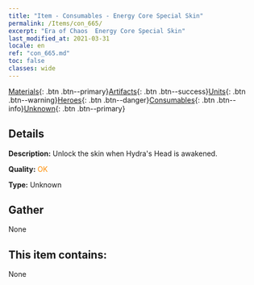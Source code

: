 ```yaml
---
title: "Item - Consumables - Energy Core Special Skin"
permalink: /Items/con_665/
excerpt: "Era of Chaos  Energy Core Special Skin"
last_modified_at: 2021-03-31
locale: en
ref: "con_665.md"
toc: false
classes: wide
---
```

 [Materials](/Items/){: .btn .btn--primary}[Artifacts](/Items/Artifacts/){: .btn .btn--success}[Units](/Items/Units/){: .btn .btn--warning}[Heroes](/Items/Heroes/){: .btn .btn--danger}[Consumables](/Items/Consumables/){: .btn .btn--info}[Unknown](/Items/Unknown/){: .btn .btn--primary}

## Details
 **Description:** Unlock the skin when Hydra's Head is awakened.

 **Quality:** <span style="color: #FF8C00">OK</span>

 **Type:** Unknown

## Gather

  None

## This item contains:

  None

